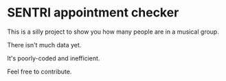 # SENTRI appointment checker

This is a silly project to show you how many people are in a musical group.

There isn't much data yet.

It's poorly-coded and inefficient.

Feel free to contribute.
